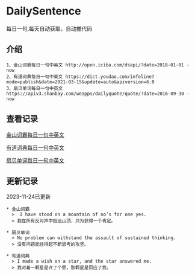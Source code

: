 # DailySentence

每日一句,每天自动获取，自动推代码

## 介绍

```
1、金山词霸每日一句中英文 http://open.iciba.com/dsapi/?date=2018-01-01 - now
2、有道词典每日一句中英文 https://dict.youdao.com/infoline?mode=publish&date=2021-03-15&update=auto&apiversion=6.0
3、扇贝单词每日一句中英文 https://apiv3.shanbay.com/weapps/dailyquote/quote/?date=2016-09-30 - now
```

## 查看记录

[金山词霸每日一句中英文](./data/iciba/)

[有道词典每日一句中英文](./data/youdao/)

[扇贝单词每日一句中英文](./data/shanbay/)

## 更新记录
2023-11-24已更新 
```
* 金山词霸
  >  I have stood on a mountain of no’s for one yes.
  > 我在所有反对声中抵达山顶，只为获得一个肯定。

* 扇贝单词
  > No problem can withstand the assault of sustained thinking.
  > 没有问题能经得起不断思考的攻坚。

* 有道词典
  > I made a wish on a star, and the star answered me.
  > 我对着一颗星星许了个愿，那颗星星回应了我。

```
